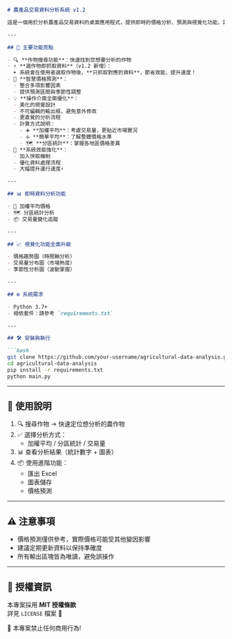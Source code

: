 ```markdown
# 農產品交易資料分析系統 v1.2

這是一個用於分析農產品交易資料的桌面應用程式，提供即時的價格分析、預測與視覺化功能，讓你掌握市場動態，一目瞭然 🌾📊

---

## 🚀 主要功能亮點

- 🔍 **作物搜尋功能**：快速找到您想要分析的作物
- ⚡ **選作物即抓取資料**（v1.2 新增）：  
  ➤ 系統會在使用者選取作物後，**只抓取對應的資料**，節省效能、提升速度！
- 🔮 **智慧價格預測**：
  - 整合多項影響因素
  - 提供預測區間與季節性調整
- 💡 **操作介面全面優化**：
  - 美化的視覺設計
  - 不可編輯的輸出框，避免意外修改
  - 更直覺的分析流程
  - 計算方式說明：
    - ➕ **加權平均**：考慮交易量，更貼近市場實況
    - ➗ **簡單平均**：了解整體價格水準
    - 🗺️ **分區統計**：掌握各地區價格差異
- 🔧 **系統效能強化**：
  - 加入快取機制
  - 優化資料處理流程
  - 大幅提升運行速度⚡

---

## 📊 即時資料分析功能

- 🧮 加權平均價格
- 🗺️ 分區統計分析
- 📦 交易量變化追蹤

---

## 📈 視覺化功能全面升級

- 價格趨勢圖（時間軸分析）
- 交易量分布圖（市場熱度）
- 季節性分析圖（波動掌握）

---

## ⚙️ 系統需求

- Python 3.7+
- 相依套件：請參考 `requirements.txt`

---

## 🛠️ 安裝與執行

```bash
git clone https://github.com/your-username/agricultural-data-analysis.git
cd agricultural-data-analysis
pip install -r requirements.txt
python main.py
```

---

## 🧭 使用說明

1. 🔍 搜尋作物 → 快速定位想分析的農作物
2. ✅ 選擇分析方式：
   - 加權平均 / 分區統計 / 交易量
3. 📊 查看分析結果（統計數字 + 圖表）
4. 📦 使用進階功能：
   - 匯出 Excel
   - 圖表儲存
   - 價格預測

---

## ⚠️ 注意事項

- 價格預測僅供參考，實際價格可能受其他變因影響
- 建議定期更新資料以保持準確度
- 所有輸出區塊皆為唯讀，避免誤操作

---

## 📄 授權資訊

本專案採用 **MIT 授權條款**  
詳見 `LICENSE` 檔案 📝

🔴 本專案禁止任何商用行為!
```
